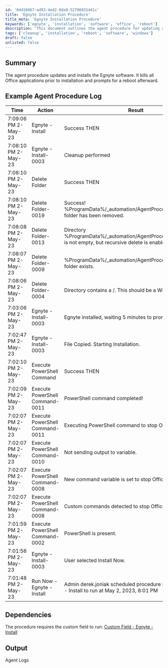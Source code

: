 ```yaml
---
id: '04d18467-ad93-4ed2-8da9-52796031d41c'
title: 'Egnyte Installation Procedure'
title_meta: 'Egnyte Installation Procedure'
keywords: ['egnyte', 'installation', 'software', 'office', 'reboot']
description: 'This document outlines the agent procedure for updating and installing the Egnyte software, including the steps taken to kill all Office applications prior to installation and prompting for a reboot afterward. The example agent procedure log provides detailed insights into the actions and results of the installation process.'
tags: ['cleanup', 'installation', 'reboot', 'software', 'windows']
draft: false
unlisted: false
---
```


## Summary

The agent procedure updates and installs the Egnyte software. It kills all Office applications prior to installation and prompts for a reboot afterward.

## Example Agent Procedure Log

| Time                    | Action                      | Result                                                                                              | User          |
|-------------------------|-----------------------------|-----------------------------------------------------------------------------------------------------|---------------|
| 7:09:06 PM 2-May-23    | Egnyte - Install            | Success THEN                                                                                         | derek.joniak  |
| 7:08:10 PM 2-May-23    | Egnyte - Install-0003      | Cleanup performed                                                                                    | derek.joniak  |
| 7:08:10 PM 2-May-23    | Delete Folder               | Success THEN                                                                                         | derek.joniak  |
| 7:08:10 PM 2-May-23    | Delete Folder-0019         | Success! %ProgramData%/_automation/AgentProcedure/EgnyteInstall folder has been removed.           | derek.joniak  |
| 7:08:08 PM 2-May-23    | Delete Folder-0013         | Directory %ProgramData%/_automation/AgentProcedure/EgnyteInstall is not empty, but recursive delete is enabled - removing... | derek.joniak  |
| 7:08:07 PM 2-May-23    | Delete Folder-0009         | %ProgramData%/_automation/AgentProcedure/EgnyteInstall folder exists.                              | derek.joniak  |
| 7:08:06 PM 2-May-23    | Delete Folder-0004         | Directory contains a /. This should be a Windows folder.                                           | derek.joniak  |
| 7:03:06 PM 2-May-23    | Egnyte - Install-0003      | Egnyte installed, waiting 5 minutes to prompt for reboot                                           | derek.joniak  |
| 7:02:47 PM 2-May-23    | Egnyte - Install-0003      | File Copied. Starting Installation.                                                                 | derek.joniak  |
| 7:02:10 PM 2-May-23    | Execute PowerShell Command   | Success THEN                                                                                         | derek.joniak  |
| 7:02:09 PM 2-May-23    | Execute PowerShell Command-0011 | PowerShell command completed!                                                                        | derek.joniak  |
| 7:02:07 PM 2-May-23    | Execute PowerShell Command-0011 | Executing PowerShell command to stop Office processes...                                            | derek.joniak  |
| 7:02:07 PM 2-May-23    | Execute PowerShell Command-0010 | Not sending output to variable.                                                                       | derek.joniak  |
| 7:02:07 PM 2-May-23    | Execute PowerShell Command-0008 | New command variable is set to stop Office processes.                                                | derek.joniak  |
| 7:02:07 PM 2-May-23    | Execute PowerShell Command-0008 | Custom commands detected to stop Office processes.                                                  | derek.joniak  |
| 7:01:59 PM 2-May-23    | Execute PowerShell Command-0002 | PowerShell is present.                                                                               | derek.joniak  |
| 7:01:56 PM 2-May-23    | Egnyte - Install-0003      | User selected Install Now.                                                                           | derek.joniak  |
| 7:01:48 PM 2-May-23    | Run Now - Egnyte - Install  | Admin derek.joniak scheduled procedure Run Now - Egnyte - Install to run at May 2, 2023, 8:01 PM  | derek.joniak  |

## Dependencies

The procedure requires the custom field to run: [Custom Field - Egnyte - Install](<../../unsorted/SWM - Software Install - Custom Field - Egnyte - Install.md>)

## Output

Agent Logs

